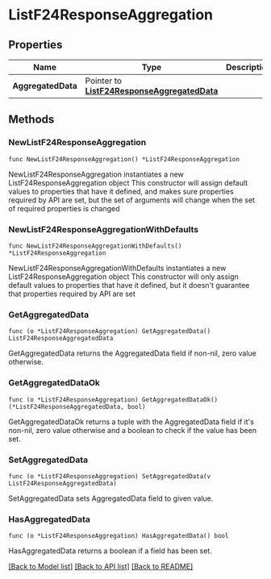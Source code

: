 # ListF24ResponseAggregation

## Properties

Name | Type | Description | Notes
------------ | ------------- | ------------- | -------------
**AggregatedData** | Pointer to [**ListF24ResponseAggregatedData**](ListF24ResponseAggregatedData.md) |  | [optional] 

## Methods

### NewListF24ResponseAggregation

`func NewListF24ResponseAggregation() *ListF24ResponseAggregation`

NewListF24ResponseAggregation instantiates a new ListF24ResponseAggregation object
This constructor will assign default values to properties that have it defined,
and makes sure properties required by API are set, but the set of arguments
will change when the set of required properties is changed

### NewListF24ResponseAggregationWithDefaults

`func NewListF24ResponseAggregationWithDefaults() *ListF24ResponseAggregation`

NewListF24ResponseAggregationWithDefaults instantiates a new ListF24ResponseAggregation object
This constructor will only assign default values to properties that have it defined,
but it doesn't guarantee that properties required by API are set

### GetAggregatedData

`func (o *ListF24ResponseAggregation) GetAggregatedData() ListF24ResponseAggregatedData`

GetAggregatedData returns the AggregatedData field if non-nil, zero value otherwise.

### GetAggregatedDataOk

`func (o *ListF24ResponseAggregation) GetAggregatedDataOk() (*ListF24ResponseAggregatedData, bool)`

GetAggregatedDataOk returns a tuple with the AggregatedData field if it's non-nil, zero value otherwise
and a boolean to check if the value has been set.

### SetAggregatedData

`func (o *ListF24ResponseAggregation) SetAggregatedData(v ListF24ResponseAggregatedData)`

SetAggregatedData sets AggregatedData field to given value.

### HasAggregatedData

`func (o *ListF24ResponseAggregation) HasAggregatedData() bool`

HasAggregatedData returns a boolean if a field has been set.


[[Back to Model list]](../README.md#documentation-for-models) [[Back to API list]](../README.md#documentation-for-api-endpoints) [[Back to README]](../README.md)


